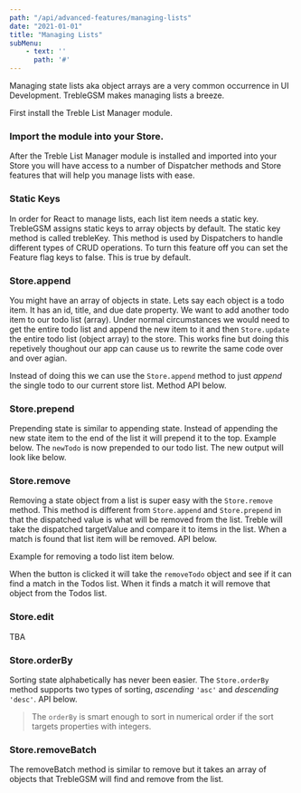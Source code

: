 ```yaml
---
path: "/api/advanced-features/managing-lists"
date: "2021-01-01"
title: "Managing Lists"
subMenu: 
    - text: ''
      path: '#'
---
```


Managing state lists aka object arrays are a very common occurrence in UI Development.  TrebleGSM makes managing lists a breeze. 

First install the Treble List Manager module.

### Import the module into your Store.

After the Treble List Manager module is installed and imported into your Store you will have access to a number of Dispatcher methods and Store features that will help you manage lists with ease.

### Static Keys
In order for React to manage lists, each list item needs a static key. TrebleGSM assigns static keys to array objects by default. The static key method is called trebleKey. This method is used by Dispatchers to handle different types of CRUD operations. To turn this feature off you can set the Feature flag keys to false. This is true by default.

### Store.append
You might have an array of objects in state.  Lets say each object is a todo item. It has an id, title, and due date property.  We want to add another todo item to our todo list (array). Under normal circumstances we would need to get the entire todo list and append the new item to it and then `Store.update` the entire todo list (object array) to the store.  This works fine but doing this repetively thoughout our app can cause us to rewrite the same code over and over agian. 

Instead of doing this we can use the `Store.append` method to just *append* the single todo to our current store list. Method API below.


### Store.prepend
Prepending state is similar to appending state. Instead of appending the new state item to the end of the list it will prepend it to the top. Example below.
The `newTodo` is now prepended to our todo list. The new output will look like below.


### Store.remove
Removing a state object from a list is super easy with the `Store.remove` method. This method is different from `Store.append` and `Store.prepend` in that the dispatched value is what will be removed from the list. Treble will take the dispatched targetValue and compare it to items in the list. When a match is found that list item will be removed. API below.

Example for removing a todo list item below.

When the button is clicked it will take the `removeTodo` object and see if it can find a match in the Todos list. When it finds a match it will remove that object from the Todos list.


### Store.edit
TBA

### Store.orderBy
Sorting state alphabetically has never been easier. The `Store.orderBy` method supports two types of sorting, *ascending* `'asc'` and *descending* `'desc'`. API below.

>The `orderBy` is smart enough to sort in numerical order if the sort targets properties with integers.


### Store.removeBatch
The removeBatch method is similar to remove but it takes an array of objects that TrebleGSM will find and remove from the list.
